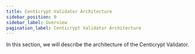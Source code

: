 ```yaml
---
title: Centicrypt Validator Architecture
sidebar_position: 0
sidebar_label: Overview
pagination_label: Centicrypt Validator Architecture
---
```


In this section, we will describe the architecture of the Centicrypt Validator.
